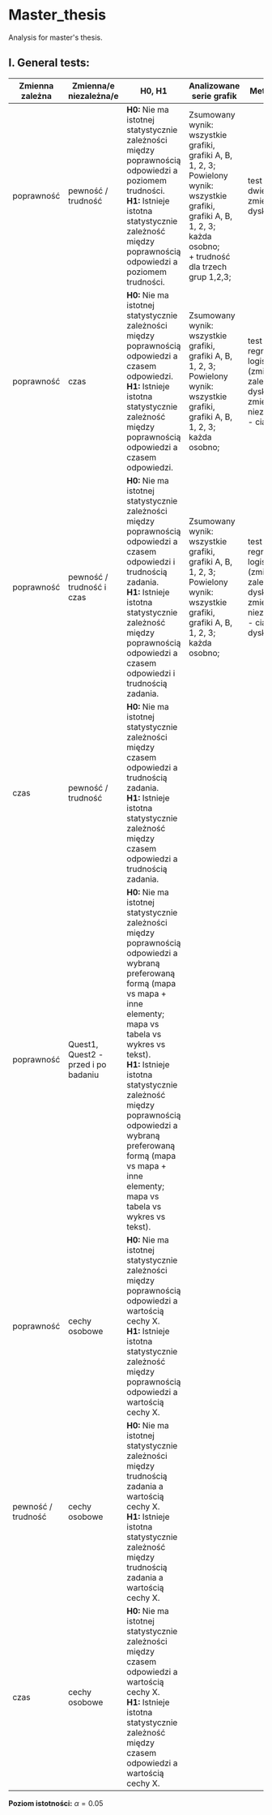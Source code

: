 # Master_thesis
Analysis for master's thesis.

## I. General tests:

| Zmienna zależna    | Zmienna/e niezależna/e              | H0, H1                                                                                                                                                                                                                                                                                                                                                            | Analizowane serie grafik                                                                                                                                                          | Metodyka                                                                                           | Wykresy                                                           |
|--------------------|-------------------------------------|-------------------------------------------------------------------------------------------------------------------------------------------------------------------------------------------------------------------------------------------------------------------------------------------------------------------------------------------------------------------|-----------------------------------------------------------------------------------------------------------------------------------------------------------------------------------|----------------------------------------------------------------------------------------------------|-------------------------------------------------------------------|
| poprawność         | pewność / trudność                  | **H0:** Nie ma istotnej statystycznie zależności między poprawnością odpowiedzi a poziomem trudności. <br/>**H1:** Istnieje istotna statystycznie zależność między poprawnością odpowiedzi a poziomem trudności.                                                                                                                                                                    | Zsumowany wynik: wszystkie grafiki, grafiki A, B, 1, 2, 3;<br/>Powielony wynik: wszystkie grafiki, grafiki A, B, 1, 2, 3;<br/>każda osobno;<br/>+ trudność dla trzech grup 1,2,3; | test chi2 - dwie zmienne dyskretne                                                                 | index poprawne/niepoprawne odpowiedzi                             |
| poprawność         | czas                                | **H0:** Nie ma istotnej statystycznie zależności między poprawnością odpowiedzi a czasem odpowiedzi.<br/>**H1:** Istnieje istotna statystycznie zależność między poprawnością odpowiedzi a czasem odpowiedzi.                                                                                                                                                     | Zsumowany wynik: wszystkie grafiki, grafiki A, B, 1, 2, 3;<br/>Powielony wynik: wszystkie grafiki, grafiki A, B, 1, 2, 3;<br/>każda osobno;                                       | test - regresja logistyczna (zmienna zależna - dyskretna, zmienna niezależna - ciągła)             | scatter plot + logit regression, roc, residuals, efekty warunkowe |
| poprawność         | pewność / trudność i czas           | **H0:** Nie ma istotnej statystycznie zależności między poprawnością odpowiedzi a czasem odpowiedzi i trudnością zadania.<br/>**H1:** Istnieje istotna statystycznie zależność między poprawnością odpowiedzi a czasem odpowiedzi i trudnością zadania.                                                                                                           | Zsumowany wynik: wszystkie grafiki, grafiki A, B, 1, 2, 3;<br/>Powielony wynik: wszystkie grafiki, grafiki A, B, 1, 2, 3;<br/>każda osobno;                                       | test - regresja logistyczna (zmienna zależna - dyskretna, zmienne niezależne - ciągła i dyskretna) | scatter plot + logit regression, roc, residuals, efekty warunkowe                                                                  |
| czas               | pewność / trudność                  | **H0:** Nie ma istotnej statystycznie zależności między czasem odpowiedzi a trudnością zadania.<br/>**H1:** Istnieje istotna statystycznie zależność między czasem odpowiedzi a trudnością zadania.                                                                                                                                                               |                                                                                                                                                                                   |                                                                                                    |                                                                   |
| poprawność         | Quest1, Quest2 - przed i po badaniu | **H0:** Nie ma istotnej statystycznie zależności między poprawnością odpowiedzi a wybraną preferowaną formą (mapa vs mapa + inne elementy; mapa vs tabela vs wykres vs tekst).<br/>**H1:** Istnieje istotna statystycznie zależność między poprawnością odpowiedzi a wybraną preferowaną formą (mapa vs mapa + inne elementy; mapa vs tabela vs wykres vs tekst). |                                                                                                                                                                                   |                                                                                                    |                                                                   |
| poprawność         | cechy osobowe                       | **H0:** Nie ma istotnej statystycznie zależności między poprawnością odpowiedzi a wartością cechy X.<br/>**H1:** Istnieje istotna statystycznie zależność między poprawnością odpowiedzi a wartością cechy X.                                                                                                                                                     |                                                                                                                                                                                   |                                                                                                    |                                                                   |
| pewność / trudność | cechy osobowe                       | **H0:** Nie ma istotnej statystycznie zależności między trudnością zadania a wartością cechy X.<br/>**H1:** Istnieje istotna statystycznie zależność między trudnością zadania a wartością cechy X.                                                                                                                                                               |                                                                                                                                                                                   |                                                                                                    |                                                                   |
| czas               | cechy osobowe                       | **H0:** Nie ma istotnej statystycznie zależności między czasem odpowiedzi a wartością cechy X.<br/>**H1:** Istnieje istotna statystycznie zależność między czasem odpowiedzi a wartością cechy X.                                                                                                                                                                 |                                                                                                                                                                                   |                                                                                                    |                                                                   |

**Poziom istotności:** $\alpha=0.05$
